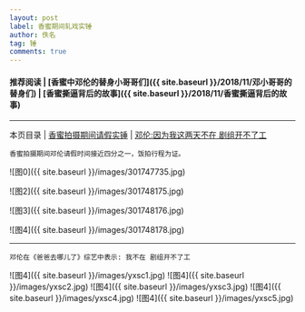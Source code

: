 ```yaml
---
layout: post
label: 香蜜期间轧戏实锤
author: 佚名
tag: 锤
comments: true
---
```


#### 推荐阅读 | [香蜜中邓伦的替身小哥哥们]({{ site.baseurl }}/2018/11/邓小哥哥的替身们) | [香蜜撕逼背后的故事]({{ site.baseurl }}/2018/11/香蜜撕逼背后的故事)

---

本页目录 \| [香蜜拍摄期间请假实锤](#dxjja) \| [邓伦:因为我这两天不在 剧组开不了工](#dxjjb)

<a name="dxjja"></a>

    香蜜拍摄期间邓伦请假时间接近四分之一，饭拍行程为证。

![图0]({{ site.baseurl }}/images/301747735.jpg)

![图2]({{ site.baseurl }}/images/301748175.jpg)

![图3]({{ site.baseurl }}/images/301748176.jpg)

![图4]({{ site.baseurl }}/images/301748178.jpg)

---

<a name="dxjjb"></a>

    邓伦在《爸爸去哪儿了》综艺中表示: 我不在 剧组开不了工
    
![图4]({{ site.baseurl }}/images/yxsc1.jpg)
![图4]({{ site.baseurl }}/images/yxsc2.jpg)
![图4]({{ site.baseurl }}/images/yxsc3.jpg)
![图4]({{ site.baseurl }}/images/yxsc4.jpg)
![图4]({{ site.baseurl }}/images/yxsc5.jpg)

